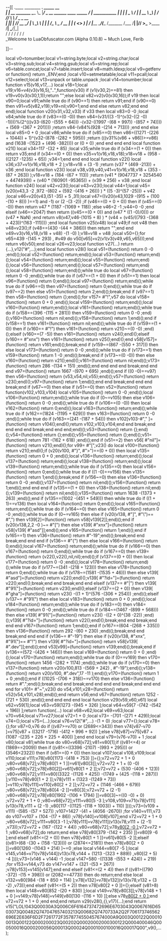 --[[
 .____                  ________ ___.    _____                           __                
 |    |    __ _______   \_____  \\_ |___/ ____\_ __  ______ ____ _____ _/  |_  ___________ 
 |    |   |  |  \__  \   /   |   \| __ \   __\  |  \/  ___// ___\\__  \\   __\/  _ \_  __ \
 |    |___|  |  // __ \_/    |    \ \_\ \  | |  |  /\___ \\  \___ / __ \|  | (  <_> )  | \/
 |_______ \____/(____  /\_______  /___  /__| |____//____  >\___  >____  /__|  \____/|__|   
         \/          \/         \/    \/                \/     \/     \/                   
          \_Welcome to LuaObfuscator.com   (Alpha 0.10.8) ~  Much Love, Ferib 

]]--

local v0=tonumber;local v1=string.byte;local v2=string.char;local v3=string.sub;local v4=string.gsub;local v5=string.rep;local v6=table.concat;local v7=table.insert;local v8=math.ldexp;local v9=getfenv or function() return _ENV;end ;local v10=setmetatable;local v11=pcall;local v12=select;local v13=unpack or table.unpack ;local v14=tonumber;local function v15(v16,v17,...) local v18=1;local v19;v16=v4(v3(v16,5),"..",function(v30) if (v1(v30,2)==81) then v19=v0(v3(v30,1,1));return "";else local v82=v2(v0(v30,16));if v19 then local v90=0;local v91;while true do if (v90==1) then return v91;end if (v90==0) then v91=v5(v82,v19);v19=nil;v90=1;end end else return v82;end end end);local function v20(v31,v32,v33) if v33 then local v83=0 -0 ;local v84;while true do if (v83==(0 -0)) then v84=(v31/((3 -1)^(v32-((2 -0) -1))))%(2^(((v33-(620 -(555 + 64))) -(v32-((1997 -(68 + 997)) -(857 + 74)))) + (569 -(367 + 201)))) ;return v84-(v84%(928 -(214 + 713))) ;end end else local v85=0 + 0 ;local v86;while true do if (v85==0) then v86=((1271 -(226 + 1044)) + 1)^(v32-(878 -(282 + 595))) ;return (((v31%(v86 + v86))>=v86) and (1638 -(1523 + (496 -382)))) or (0 + 0) ;end end end end local function v21() local v34=117 -(32 + 85) ;local v35;while true do if (v34==(1 + 0)) then return v35;end if (v34==(0 + 0)) then v35=v1(v16,v18,v18);v18=v18 + (958 -((2127 -1235) + 65)) ;v34=1;end end end local function v22() local v36,v37=v1(v16,v18,v18 + 2 );v18=v18 + (3 -1) ;return (v37 * (469 -213)) + v36 ;end local function v23() local v38,v39,v40,v41=v1(v16,v18,v18 + (353 -(87 + 263)) );v18=v18 + (184 -(67 + 113)) ;return (v41 * (9047737 + 3254540 + 4474939)) + (v40 * (160901 -95365)) + (v39 * 256) + v38 ;end local function v24() local v42=v23();local v43=v23();local v44=1;local v45=(v20(v43,3 -2 ,972 -(802 + (592 -(416 + 26))) ) * ((5 -3)^(57 -25))) + v42 ;local v46=v20(v43,(51 -35) + 5 ,31);local v47=((v20(v43,1029 -(915 + (100 -(10 + 8))) )==1) and  -1) or (2 -(3 -2)) ;if (v46==(0 + 0 + 0)) then if (v45==(0 -0)) then return v47 * (1187 -(1069 + 118)) ;else v46=2 -1 ;v44=0 -0 ;end elseif (v46==2047) then return ((v45==(0 + 0)) and (v47 * ((1 -0)/0))) or (v47 * NaN) ;end return v8(v47,v46-(1015 + 8) ) * (v44 + (v45/((793 -(368 + 423))^(163 -111)))) ;end local function v25(v48) local v49;if  not v48 then v48=v23();if (v48==(430 -(44 + 386))) then return "";end end v49=v3(v16,v18,(v18 + v48) -(1 -0) );v18=v18 + v48 ;local v50={};for v65=439 -(145 + 293) , #v49 do v50[v65]=v2(v1(v3(v49,v65,v65)));end return v6(v50);end local v26=v23;local function v27(...) return {...},v12("#",...);end local function v28() local v51=(function() return 0 -0 ;end)();local v52=(function() return;end)();local v53=(function() return;end)();local v54=(function() return;end)();local v55=(function() return;end)();local v56=(function() return;end)();local v57=(function() return;end)();local v58=(function() return;end)();while true do local v67=(function() return 0 -0 ;end)();while true do if (v67==(1 + 0)) then if (v51==1) then local v96=(function() return 0;end)();local v97=(function() return;end)();while true do if (v96==0) then v97=(function() return 0;end)();while true do if (v97~=2) then else v51=(function() return 2;end)();break;end if (v97==1) then v58=(function() return {};end)();for v157= #"!",v57 do local v158=(function() return 0 + 0 ;end)();local v159=(function() return;end)();local v160=(function() return;end)();local v161=(function() return;end)();while true do if (v158==(396 -(115 + 281))) then v159=(function() return 0 -0 ;end)();v160=(function() return nil;end)();v158=(function() return 1;end)();end if (v158==1) then v161=(function() return nil;end)();while true do if (v159==(1 + 0)) then if (v160== #"!") then v161=(function() return v21()~=(0 -0) ;end)();elseif (v160==(7 -5)) then v161=(function() return v24();end)();elseif (v160== #"xnx") then v161=(function() return v25();end)();end v58[v157]=(function() return v161;end)();break;end if (v159~=(867 -(550 + 317))) then else local v173=(function() return 0 -0 ;end)();while true do if (v173==1) then v159=(function() return 1 -0 ;end)();break;end if (v173~=(0 -0)) then else v160=(function() return v21();end)();v161=(function() return nil;end)();v173=(function() return 286 -(134 + 151) ;end)();end end end end break;end end end v97=(function() return 1667 -(970 + 695) ;end)();end if ((0 -0)==v97) then v56=(function() return {v53,v54,nil,v55};end)();v57=(function() return v23();end)();v97=(function() return 1;end)();end end break;end end end break;end if (v67~=0) then else if (v51==0) then v52=(function() return function(v102,v103,v104) local v105=(function() return 0 -0 ;end)();local v106=(function() return;end)();while true do if (0~=v105) then else v106=(function() return 0 -0 ;end)();while true do if (v106==(0 -0)) then local v162=(function() return 0;end)();local v163=(function() return;end)();while true do if (v162==(1824 -(1195 + 629))) then v163=(function() return 0 -0 ;end)();while true do if (v163==(241 -(187 + 54))) then v102[v103-#"," ]=(function() return v104();end)();return v102,v103,v104;end end break;end end end end break;end end end;end)();v53=(function() return {};end)();v54=(function() return {};end)();v55=(function() return {};end)();v51=(function() return 781 -(162 + 618) ;end)();end if (v51==2) then v56[ #"nil"]=(function() return v21();end)();for v99= #"[",v23() do local v100=(function() return v21();end)();if (v20(v100, #"}", #">")==(0 + 0)) then local v135=(function() return 0 + 0 ;end)();local v136=(function() return;end)();local v137=(function() return;end)();local v138=(function() return;end)();local v139=(function() return;end)();while true do if (v135==0) then local v156=(function() return 0;end)();while true do if ((1 -0)==v156) then v135=(function() return 1;end)();break;end if (v156~=0) then else v136=(function() return 0 -0 ;end)();v137=(function() return nil;end)();v156=(function() return 1;end)();end end end if (v135==(1 + 0)) then v138=(function() return nil;end)();v139=(function() return nil;end)();v135=(function() return 1638 -(1373 + 263) ;end)();end if (v135==(1002 -(451 + 549))) then while true do if ((1 + 1)==v136) then local v164=(function() return 0;end)();local v165=(function() return;end)();while true do if (v164~=0) then else v165=(function() return 0 -0 ;end)();while true do if (0~=v165) then else if (v20(v138, #"]", #"\\")== #",") then v139[2]=(function() return v58[v139[2]];end)();end if (v20(v138,2,2 -0 )~= #"[") then else v139[ #"xnx"]=(function() return v58[v139[ #"asd"]];end)();end v165=(function() return 1;end)();end if (v165==1) then v136=(function() return  #"-19";end)();break;end end break;end end end if (v136~= #"{") then else local v166=(function() return 0;end)();local v167=(function() return;end)();while true do if (v166==0) then v167=(function() return 0;end)();while true do if (v167==0) then v139=(function() return {v22(),v22(),nil,nil};end)();if (v137==(0 + 0)) then local v177=(function() return 0 -0 ;end)();local v178=(function() return;end)();while true do if (v177~=(341 -(218 + 123))) then else v178=(function() return 0;end)();while true do if (v178~=(1581 -(1535 + 46))) then else v139[ #"asd"]=(function() return v22();end)();v139[ #"?id="]=(function() return v22();end)();break;end end break;end end elseif (v137== #"|") then v139[ #"91("]=(function() return v23();end)();elseif (v137==(2 + 0)) then v139[ #"gha"]=(function() return v23() -((1 + 1)^(576 -(306 + 254))) ;end)();elseif (v137~= #"91(") then else local v183=(function() return 0 + 0 ;end)();local v184=(function() return;end)();while true do if (v183==0) then v184=(function() return 0 -0 ;end)();while true do if (v184~=(1467 -(899 + 568))) then else v139[ #"91("]=(function() return v23() -((2 + 0)^(38 -22)) ;end)();v139[ #"?id="]=(function() return v22();end)();break;end end break;end end end v167=(function() return 1;end)();end if (v167==(604 -(268 + 335))) then v136=(function() return 292 -(60 + 230) ;end)();break;end end break;end end end if (v136~= #"-19") then else if (v20(v138, #"xnx", #"91(")== #"!") then v139[ #"?id="]=(function() return v58[v139[ #".dev"]];end)();end v53[v99]=(function() return v139;end)();break;end if (v136==(572 -(426 + 146))) then local v169=(function() return 0 + 0 ;end)();local v170=(function() return;end)();while true do if (0==v169) then v170=(function() return 1456 -(282 + 1174) ;end)();while true do if (v170==0) then v137=(function() return v20(v100,813 -(569 + 242) , #"-19");end)();v138=(function() return v20(v100, #".dev",17 -11 );end)();v170=(function() return 1 + 0 ;end)();end if ((1025 -(706 + 318))~=v170) then else v136=(function() return  #".";end)();break;end end break;end end end end break;end end end end for v101= #"~",v23() do v54,v101,v28=(function() return v52(v54,v101,v28);end)();end return v56;end v67=(function() return 1252 -(721 + 530) ;end)();end end end end local function v29(v59,v60,v61) local v62=v59[1];local v63=v59[1273 -(945 + 326) ];local v64=v59[7 -(742 -(542 + 196)) ];return function(...) local v68=v62;local v69=v63;local v70=v64;local v71=v27;local v72=1 + 0 ;local v73= -(701 -(271 + 429));local v74={};local v75={...};local v76=v12("#",...) -(1 + 0) ;local v77={};local v78={};for v87=0,v76 do if ((v87>=v70) or (2689<=343)) then v74[v87-v70 ]=v75[v87 + ((3217 -1716) -(412 + 996 + 92)) ];else v78[v87]=v75[v87 + (1087 -(235 + 226 + 225 + 400)) ];end end local v79=(v76-v70) + 1 ;local v80;local v81;while true do v80=v68[v72];v81=v80[1];if ((v81<=4) or (1869==2009)) then if ((v81<=((3396 -2107) -(993 + 295))) or (3546<2322)) then if (v81==(0 + 0)) then local v107;local v108,v109;local v110;local v111;v78[v80[1173 -(418 + 753) ]]={};v72=v72 + 1 + 0 ;v80=v68[v72];v78[v80[1 + 1 ]]=v61[v80[3]];v72=v72 + 1 + (0 -0) ;v80=v68[v72];v78[v80[2]]=v61[v80[1 + 2 ]];v72=v72 + (530 -(406 + 123)) ;v80=v68[v72];v111=v80[(3322 -(1126 + 425)) -(1749 + (425 -(118 + 287))) ];v110=v78[v80[1 + 2 ]];v78[v111 + (1323 -(1249 + 73)) ]=v110;v78[v111]=v110[v80[2 + 2 ]];v72=v72 + (1146 -(466 + 679)) ;v80=v68[v72];v78[v80[4 -2 ]]=v80[3];v72=v72 + (2 -1) ;v80=v68[v72];v78[v80[1902 -(106 + 1794) ]]=v80[3]~=((0 -0) + 0) ;v72=v72 + 1 + 0 ;v80=v68[v72];v111=v80[5 -3 ];v108,v109=v71(v78[v111](v13(v78,v111 + (2 -1) ,v80[117 -((1125 -(118 + 1003)) + 110) ])));v73=(v109 + v111) -(585 -(57 + 527)) ;v107=1427 -(41 + (4056 -2670)) ;for v140=v111,v73 do v107=v107 + (104 -(17 + 86)) ;v78[v140]=v108[v107];end v72=v72 + 1 + 0 ;v80=v68[v72];v111=v80[3 -1 ];v78[v111]=v78[v111](v13(v78,v111 + (2 -1) ,v73));v72=v72 + (167 -(122 + 44)) ;v80=v68[v72];v78[v80[2 -0 ]]();v72=v72 + 1 ;v80=v68[v72];do return;end else v78[v80[379 -(142 + 235) ]]=v80[9 -6 ];end elseif (v81<=(2 + 0)) then v78[v80[1 + 1 ]]=v61[v80[5 -2 ]];elseif ((v81>(68 -(30 + (158 -123)))) or (2874<=2181)) then v78[v80[2 + 0 ]]=v80[1260 -(1043 + 214) ]~=0 ;else local v144=v80[7 -5 ];local v145,v146=v71(v78[v144](v13(v78,v144 + (1213 -(323 + 889)) ,v80[(2 + 5) -4 ])));v73=(v146 + v144) -1 ;local v147=580 -((1338 -(553 + 424)) + 219) ;for v153=v144,v73 do v147=v147 + (321 -(53 + 267)) ;v78[v153]=v145[v147];end end elseif (v81<=(2 + 4)) then if ((v81>((790 -372) -(15 + 398))) or (2082==4773)) then do return;end else local v132=v80[984 -(18 + 850 + 114) ];v78[v132]=v78[v132](v13(v78,v132 + (3 -2) ,v73));end elseif (v81<=(5 + 2)) then v78[v80[2 + 0 ]]={};elseif (v81>8) then local v148=v80[852 -(20 + 830) ];local v149=v78[v80[3]];v78[v148 + 1 + 0 ]=v149;v78[v148]=v149[v80[130 -(116 + 10) ]];else v78[v80[2 + 0 ]]();end v72=v72 + 1 + 0 ;end end;end return v29(v28(),{},v17)(...);end return v15("LOL!043Q00030A3Q006C6F6164737472696E6703043Q0067616D6503073Q00482Q747047657403213Q00682Q7470733A2Q2F706173746562696E2E636F6D2F7261772F3578774550457674000A9Q003Q00122Q000100013Q00122Q000200023Q00202Q00020002000300122Q000400046Q000500016Q000200056Q00013Q00024Q0001000100016Q00017Q00",v9(),...);